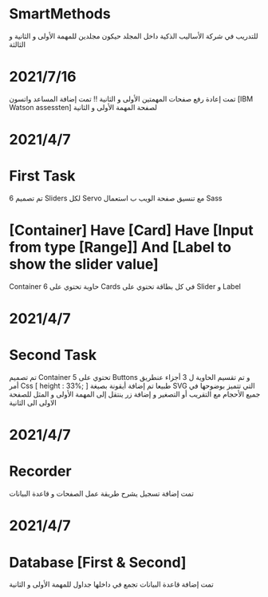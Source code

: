 # SmartMethods
للتدريب في شركة الأساليب الذكية
داخل المجلد حيكون مجلدين للمهمة الأولى و الثانية و الثالثة
# 2021/7/16
تمت إعادة رفع صفحات المهمتين الأولى و الثانية !!
تمت إضافة المساعد واتسون [IBM Watson assessten]
لصفحة المهمة الأولى و الثانية

# 2021/4/7
# First Task
تم تصميم 6 Sliders لكل Servo
مع تنسيق صفحة الويب ب استعمال Sass
# [Container] Have [Card] Have [Input from type [Range]] And [Label to show the slider value]
Container
حاوية تحتوي على 6 Cards
في كل بطاقة تحتوي على Slider و Label 

# 2021/4/7
# Second Task
تم تصميم
Container
تحتوي على 5
Buttons
و تم تقسيم الحاوية ل 3 أجزاء عنطريق أمر Css
[ height : 33%; ]
طبيعا تم إضافة أيقونة بصيغة
SVG
التي تتميز بوضوحها في جميع الأحجام مع التقريب أو التصغير
و إضافة زر ينتقل إلى المهمة الأولى و المثل للصفحة الاولى الى الثانية

# 2021/4/7
# Recorder
تمت إضافة تسجيل يشرح طريقة عمل الصفحات و قاعدة البيانات

# 2021/4/7
# Database [First & Second]
تمت إضافة قاعدة البيانات تجمع في داخلها جداول للمهمة الأولى و الثانية
